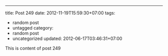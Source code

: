 ---
title: Post 249
date: 2012-11-19T15:59:30+07:00
tags:
  - random post
  - untagged
category:
  - random post
  - uncategorized
updated: 2012-06-17T03:46:31+07:00

This is content of post 249